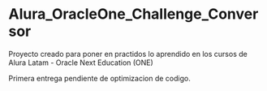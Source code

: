 # Alura_OracleOne_Challenge_Conversor
Proyecto creado para poner en practidos lo aprendido en los cursos de Alura Latam - Oracle Next Education (ONE)

Primera entrega pendiente de optimizacion de codigo.
